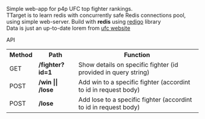 Simple web-app for p4p UFC top fighter rankings.<br>
TTarget is to learn redis with concurrently safe Redis connections pool, using simple web-server.
Build with **redis** using <a href="https://github.com/gomodule/redigo">redigo</a> library
<br>
Data is just an up-to-date lorem from <a href="https://www.ufc.com/rankings">ufc website</a>

<table>API
<tr>
<th>Method</th>
<th>Path</th>
<th>Function</th>
</tr>
  <tr>
<td>GET</td>
    <td><b>/fighter?id=1</b></td>
    <td>Show details on specific fighter (id provided in query string)</td>
  </tr>
<tr>
<td>
POST
</td>
<td><b>/win || /lose</b></td>
<td>Add win to a specific fighter (accordint to id in request body)</td>
</tr>

<tr>
<td>POST</td>
<td><b>/lose</b></td>
<td>Add lose to a specific fighter (accordint to id in request body)</td>
</tr>
</table>